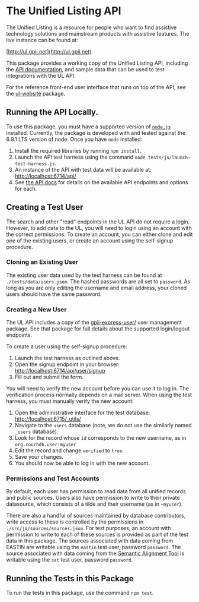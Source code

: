 # The Unified Listing API

The Unified Listing is a resource for people who want to find assistive technology solutions and mainstream products with
assistive features.  The live instance can be found at:

[http://ul.gpii.net](http://ul.gpii.net)

This package provides a working copy of the Unified Listing API, including the [API documentation](./src/js/api/docs/apidocs.md),
and sample data that can be used to test integrations with the UL API.

For the reference front-end user interface that runs on top of the API, see the [ul-website](https://github.com/GPII/ul-website/)
package.

## Running the API Locally.

To use this package, you must have a supported version of [`node.js`](https://nodejs.org/) installed.  Currently, the
package is developed with and tested against the 6.9.1 LTS version of node.  Once you have `node` installed:

1. Install the required libraries by running `npm install`.
2. Launch the API test harness using the command `node tests/js/launch-test-harness.js`.
3. An instance of the API with test data will be available at:  [http://localhost:6714/api/](http://localhost:6714/api/)
4. See [the API docs](./src/js/api/docs/apidocs.md) for details on the available API endpoints and options for each.

## Creating a Test User

The search and other "read" endpoints in the UL API do not require a login.  However, to add data to the UL, you will
need to login using an account with the correct permissions.  To create an account, you can either clone and edit one of
the existing users, or create an account using the self-signup procedure.

### Cloning an Existing User

The existing user data used by the test harness can be found at `./tests/data/users.json`.  The hashed passwords are all
set to `password`.  As long as you are only editing the username and email address, your cloned users should have the
same password.

### Creating a New User

The UL API includes a copy of the [gpii-express-user/](https://github.com/GPII/gpii-express-user/) user management
package.  See that package for full details about the supported login/logout endpoints.

To create a user using the self-signup procedure:

1. Launch the test harness as outlined above.
2. Open the signup endpoint in your browser: [http://localhost:6714/api/user/signup](http://localhost:6714/api/user/signup)
3. Fill out and submit the form.

You will need to verify the new account before you can use it to log in.  The verification process normally depends on a
mail server.  When using the test harness, you must manually verify the new account:

1. Open the administrative interface for the test database: [http://localhost:6715/_utils/](http://localhost:6715/_utils/)
2. Navigate to the `users` database (note, we do not use the similarly named `_users` database).
3. Look for the record whose `id` corresponds to the new username, as in `org.couchdb.user:myuser`
4. Edit the record and change `verified` to `true`.
5. Save your changes.
6. You should now be able to log in with the new account.

### Permissions and Test Accounts

By default, each user has permission to read data from all unified records and public sources.  Users also have
permission to write to their private datasource, which consists of a tilde and their username (as in `~myuser`).

There are also a handful of sources maintained by database contributors, write access to these is controlled by the
permissions in `./src/js/sources/sources.json`.  For test purposes, an account with permission to write to each of these
sources is provided as part of the test data in this package.  The sources associated with data coming from EASTIN are
writable using the `eastin` test user, password `password`.  The source associated with data coming from the
[Semantic Alignment Tool](http://sat.gpii.net/) is writable using the `sat` test user, password `password`.

## Running the Tests in this Package

To run the tests in this package, use the command `npm test`.
